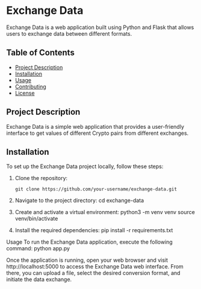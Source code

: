 # Exchange Data

Exchange Data is a web application built using Python and Flask that allows users to exchange data between different formats.

## Table of Contents

- [Project Description](#project-description)
- [Installation](#installation)
- [Usage](#usage)
- [Contributing](#contributing)
- [License](#license)

## Project Description

Exchange Data is a simple web application that provides a user-friendly interface to get values of different Crypto pairs from different exchanges.

## Installation

To set up the Exchange Data project locally, follow these steps:

1. Clone the repository:

   ```shell
   git clone https://github.com/your-username/exchange-data.git

1. Navigate to the project directory:
    cd exchange-data

2. Create and activate a virtual environment:
    python3 -m venv venv
    source venv/bin/activate

3. Install the required dependencies:
    pip install -r requirements.txt

Usage
To run the Exchange Data application, execute the following command:
    python app.py

Once the application is running, open your web browser and visit http://localhost:5000 to access the Exchange Data web interface. From there, you can upload a file, select the desired conversion format, and initiate the data exchange.




